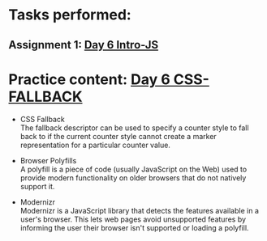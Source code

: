 # Tasks performed:
## Assignment 1: [Day 6 Intro-JS]()

  <!-- `````` -->

# Practice content: [Day 6  CSS-FALLBACK](https://github.com/ineffable23/fullstack-training/tree/main/Day%206/Day%206%20%20CSS-FALLBACK)

- CSS Fallback <br>
  The fallback descriptor can be used to specify a counter style to fall back to if the current counter style cannot create a marker representation for a particular counter value.

- Browser Polyfills <br>
  A polyfill is a piece of code (usually JavaScript on the Web) used to provide modern functionality on older browsers that do not natively support it.

- Modernizr <br>
  Modernizr is a JavaScript library that detects the features available in a user's browser. This lets web pages avoid unsupported features by informing the user their browser isn't supported or loading a polyfill.